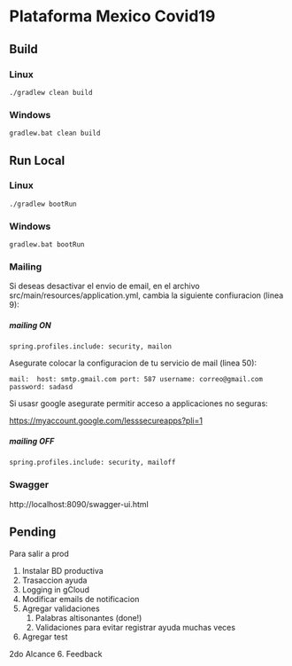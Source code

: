 # Plataforma Mexico Covid19

## Build

### Linux
`./gradlew clean build`

### Windows
`gradlew.bat clean build`

## Run Local

### Linux
`./gradlew bootRun`

### Windows
`gradlew.bat bootRun`

### Mailing

Si deseas desactivar el envio de email, en el archivo src/main/resources/application.yml, cambia la siguiente confiuracion (linea 9):

##### mailing ON
`spring.profiles.include: security, mailon`

Asegurate colocar la configuracion de tu servicio de mail (linea 50):

`mail: 
  host: smtp.gmail.com
  port: 587
  username: correo@gmail.com
  password: sadasd`
  
Si usasr google asegurate permitir acceso a applicaciones no seguras:

https://myaccount.google.com/lesssecureapps?pli=1

##### mailing OFF
`spring.profiles.include: security, mailoff`


### Swagger
http://localhost:8090/swagger-ui.html

## Pending
Para salir a prod
1. Instalar BD productiva 
2. Trasaccion ayuda
3. Logging in gCloud
4. Modificar emails de notificacion
5. Agregar validaciones
    1. Palabras altisonantes (done!)
    2. Validaciones para evitar registrar ayuda muchas veces
6. Agregar test

2do Alcance
6. Feedback
